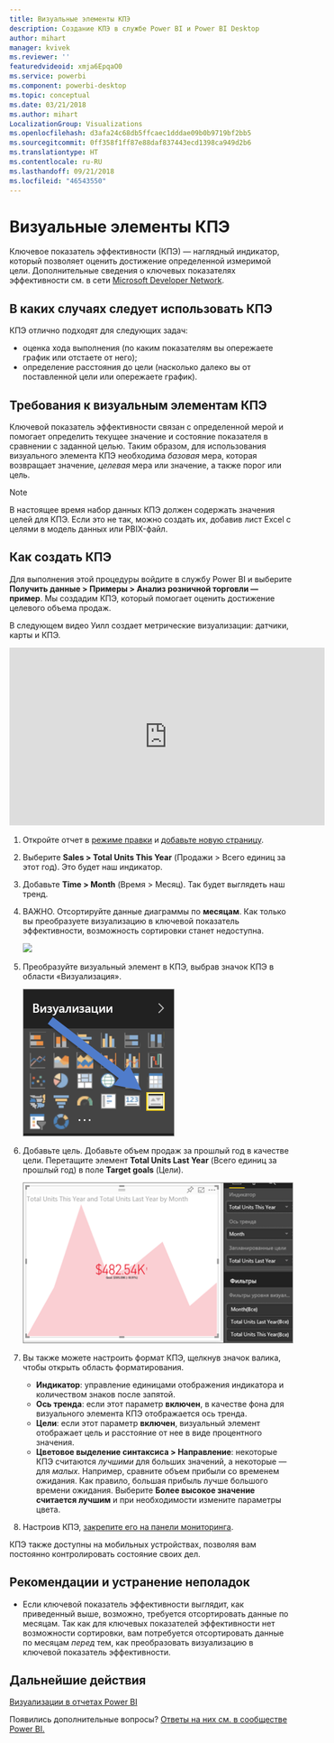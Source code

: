 ```yaml
---
title: Визуальные элементы КПЭ
description: Создание КПЭ в службе Power BI и Power BI Desktop
author: mihart
manager: kvivek
ms.reviewer: ''
featuredvideoid: xmja6EpqaO0
ms.service: powerbi
ms.component: powerbi-desktop
ms.topic: conceptual
ms.date: 03/21/2018
ms.author: mihart
LocalizationGroup: Visualizations
ms.openlocfilehash: d3afa24c68db5ffcaec1dddae09b0b9719bf2bb5
ms.sourcegitcommit: 0ff358f1ff87e88daf837443ecd1398ca949d2b6
ms.translationtype: HT
ms.contentlocale: ru-RU
ms.lasthandoff: 09/21/2018
ms.locfileid: "46543550"
---
```

# <a name="kpi-visuals"></a>Визуальные элементы КПЭ
Ключевое показатель эффективности (КПЭ) — наглядный индикатор, который позволяет оценить достижение определенной измеримой цели. Дополнительные сведения о ключевых показателях эффективности см. в сети [Microsoft Developer Network](https://msdn.microsoft.com/library/hh272050).

## <a name="when-to-use-a-kpi"></a>В каких случаях следует использовать КПЭ
КПЭ отлично подходят для следующих задач:

* оценка хода выполнения (по каким показателям вы опережаете график или отстаете от него);
* определение расстояния до цели (насколько далеко вы от поставленной цели или опережаете график).   

## <a name="kpi-visual-requirements"></a>Требования к визуальным элементам КПЭ
Ключевой показатель эффективности связан с определенной мерой и помогает определить текущее значение и состояние показателя в сравнении с заданной целью. Таким образом, для использования визуального элемента КПЭ необходима *базовая* мера, которая возвращает значение, *целевая* мера или значение, а также порог или цель.

> [!NOTE]
> В настоящее время набор данных КПЭ должен содержать значения целей для КПЭ. Если это не так, можно создать их, добавив лист Excel с целями в модель данных или PBIX-файл.
> 
> 

## <a name="how-to-create-a-kpi"></a>Как создать КПЭ
Для выполнения этой процедуры войдите в службу Power BI и выберите **Получить данные > Примеры > Анализ розничной торговли — пример**. Мы создадим КПЭ, который помогает оценить достижение целевого объема продаж.

В следующем видео Уилл создает метрические визуализации: датчики, карты и КПЭ.

<iframe width="560" height="315" src="https://www.youtube.com/embed/xmja6EpqaO0?list=PL1N57mwBHtN0JFoKSR0n-tBkUJHeMP2cP" frameborder="0" allowfullscreen></iframe>

1. Откройте отчет в [режиме правки](../consumer/end-user-reading-view.md) и [добавьте новую страницу](../power-bi-report-add-page.md).    
2. Выберите **Sales > Total Units This Year** (Продажи > Всего единиц за этот год).  Это будет наш индикатор.
3. Добавьте **Time > Month** (Время > Месяц).  Так будет выглядеть наш тренд.
4. ВАЖНО. Отсортируйте данные диаграммы по **месяцам**. Как только вы преобразуете визуализацию в ключевой показатель эффективности, возможность сортировки станет недоступна.

    ![](media/power-bi-visualization-kpi/power-bi-sort-by-month.png)
5. Преобразуйте визуальный элемент в КПЭ, выбрав значок КПЭ в области «Визуализация».
   
    ![](media/power-bi-visualization-kpi/power-bi-kpi-icon.png)
6. Добавьте цель. Добавьте объем продаж за прошлый год в качестве цели. Перетащите элемент **Total Units Last Year** (Всего единиц за прошлый год) в поле **Target goals** (Цели).
   
    ![](media/power-bi-visualization-kpi/power-bi-kpi.png)
7. Вы также можете настроить формат КПЭ, щелкнув значок валика, чтобы открыть область форматирования.
   
   * **Индикатор**: управление единицами отображения индикатора и количеством знаков после запятой.
   * **Ось тренда**: если этот параметр **включен**, в качестве фона для визуального элемента КПЭ отображается ось тренда.  
   * **Цели**: если этот параметр **включен**, визуальный элемент отображает цель и расстояние от нее в виде процентного значения.
   * **Цветовое выделение синтаксиса > Направление**: некоторые КПЭ считаются *лучшими* для больших значений, а некоторые — для *малых*. Например, сравните объем прибыли со временем ожидания. Как правило, большая прибыль лучше большого времени ожидания. Выберите **Более высокое значение считается лучшим** и при необходимости измените параметры цвета.

1. Настроив КПЭ, [закрепите его на панели мониторинга](../service-dashboard-pin-tile-from-report.md).

КПЭ также доступны на мобильных устройствах, позволяя вам постоянно контролировать состояние своих дел.

## <a name="considerations-and-troubleshooting"></a>Рекомендации и устранение неполадок
* Если ключевой показатель эффективности выглядит, как приведенный выше, возможно, требуется отсортировать данные по месяцам. Так как для ключевых показателей эффективности нет возможности сортировки, вам потребуется отсортировать данные по месяцам *перед* тем, как преобразовать визуализацию в ключевой показатель эффективности.

## <a name="next-steps"></a>Дальнейшие действия

[Визуализации в отчетах Power BI](power-bi-report-visualizations.md)

Появились дополнительные вопросы? [Ответы на них см. в сообществе Power BI.](http://community.powerbi.com/)

